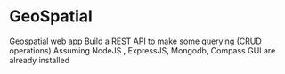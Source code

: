 # GeoSpatial
Geospatial web app
Build a REST API to make some querying (CRUD operations)
Assuming NodeJS , ExpressJS, Mongodb, Compass GUI are already installed
